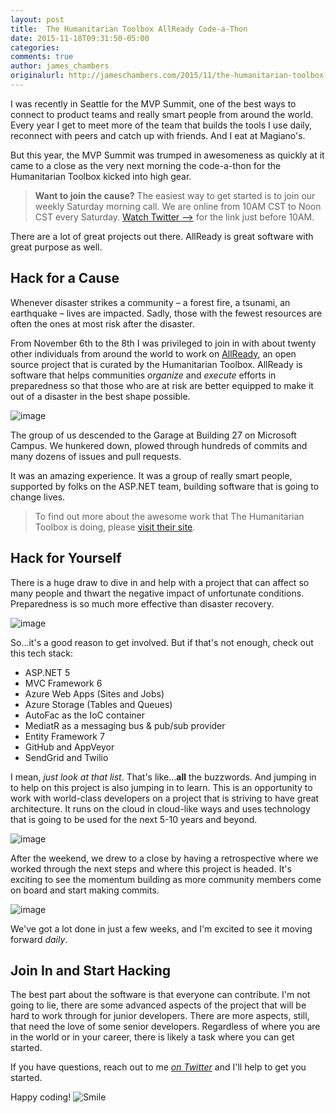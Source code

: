 ```yaml
---
layout: post
title:  The Humanitarian Toolbox AllReady Code-a-Thon
date: 2015-11-18T09:31:50-05:00
categories:
comments: true
author: james_chambers
originalurl: http://jameschambers.com/2015/11/the-humanitarian-toolbox-allready-code-a-thon/
---
```


I was recently in Seattle for the MVP Summit, one of the best ways to connect to product teams and really smart people from around the world. Every year I get to meet more of the team that builds the tools I use daily, reconnect with peers and catch up with friends. And I eat at Magiano's.

But this year, the MVP Summit was trumped in awesomeness as quickly at it came to a close as the very next morning the code-a-thon for the Humanitarian Toolbox kicked into high gear.

<!-- more -->

> **Want to join the cause?** The easiest way to get started is to join our weekly Saturday morning call. We are online from 10AM CST to Noon CST every Saturday. [Watch Twitter –&gt;][1] for the link just before 10AM.

There are a lot of great projects out there. AllReady is great software with great purpose as well.

## Hack for a Cause

Whenever disaster strikes a community – a forest fire, a tsunami, an earthquake – lives are impacted. Sadly, those with the fewest resources are often the ones at most risk after the disaster.

From November 6th to the 8th I was privileged to join in with about twenty other individuals from around the world to work on [AllReady][2], an open source project that is curated by the Humanitarian Toolbox. AllReady is software that helps communities _organize_ and _execute_ efforts in preparedness so that those who are at risk are better equipped to make it out of a disaster in the best shape possible.

![image][3]

The group of us descended to the Garage at Building 27 on Microsoft Campus. We hunkered down, plowed through hundreds of commits and many dozens of issues and pull requests.

It was an amazing experience. It was a group of really smart people, supported by folks on the ASP.NET team, building software that is going to change lives.

> To find out more about the awesome work that The Humanitarian Toolbox is doing, please [visit their site][4].

## Hack for Yourself

There is a huge draw to dive in and help with a project that can affect so many people and thwart the negative impact of unfortunate conditions. Preparedness is so much more effective than disaster recovery.

![image][5]

So...it's a good reason to get involved. But if that's not enough, check out this tech stack:

* ASP.NET 5
* MVC Framework 6
* Azure Web Apps (Sites and Jobs)
* Azure Storage (Tables and Queues)
* AutoFac as the IoC container
* MediatR as a messaging bus &amp; pub/sub provider
* Entity Framework 7
* GitHub and AppVeyor
* SendGrid and Twilio

I mean, _just look at that list_. That's like…**all** the buzzwords. And jumping in to help on this project is also jumping in to learn. This is an opportunity to work with world-class developers on a project that is striving to have great architecture. It runs on the cloud in cloud-like ways and uses technology that is going to be used for the next 5-10 years and beyond.

![image][6]

After the weekend, we drew to a close by having a retrospective where we worked through the next steps and where this project is headed. It's exciting to see the momentum building as more community members come on board and start making commits.

![image][7]

We've got a lot done in just a few weeks, and I'm excited to see it moving forward _daily_.&nbsp;

## Join In and Start Hacking

The best part about the software is that everyone can contribute. I'm not going to lie, there are some advanced aspects of the project that will be hard to work through for junior developers. There are more aspects, still, that need the love of some senior developers. Regardless of where you are in the world or in your career, there is likely a task where you can get started.

If you have questions, reach out to me [_on Twitter_][1] and I'll help to get you started.

Happy coding! ![Smile][8]

[1]: http://twitter.com/CanadianJames
[2]: http://www.htbox.org/blog/allready-project-launched-at-visual-studio-2015-release-event
[3]: http://jameschambers.com/wp-content/uploads/2015/11/image_thumb.png "image"
[4]: http://htbox.org
[5]: http://jameschambers.com/wp-content/uploads/2015/11/image_thumb1.png "image"
[6]: http://jameschambers.com/wp-content/uploads/2015/11/image_thumb2.png "image"
[7]: http://jameschambers.com/wp-content/uploads/2015/11/image_thumb3.png "image"
[8]: http://jameschambers.com/wp-content/uploads/2015/11/wlEmoticon-smile1.png
  